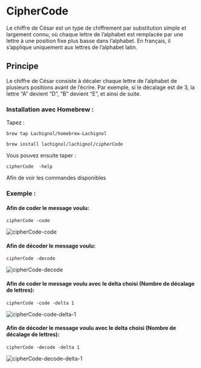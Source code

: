 # CipherCode

Le chiffre de César est un type de chiffrement par substitution simple et largement connu, où chaque lettre de l’alphabet est remplacée par une lettre à une position fixe plus basse dans l’alphabet. En français, il s’applique uniquement aux lettres de l’alphabet latin.

## Principe

Le chiffre de César consiste à décaler chaque lettre de l’alphabet de plusieurs positions avant de l’écrire. Par exemple, si le décalage est de 3, la lettre “A” devient “D”, “B” devient “E”, et ainsi de suite.


### Installation avec Homebrew :

Tapez :

```
brew tap Lachignol/homebrew-Lachignol 
```

```
brew install lachignol/lachignol/cipherCode  
```

Vous pouvez ensuite taper :

```
cipherCode  -help
```

Afin de voir les commandes disponibles 

### Exemple :

#### Afin de coder le message voulu:
```
cipherCode -code
```

![cipherCode-code](https://github.com/user-attachments/assets/1a684f71-6d0f-402e-9f1b-9646299e532a)


#### Afin de décoder le message voulu:
```
cipherCode -decode
```


![cipherCode-decode](https://github.com/user-attachments/assets/8f2d80bf-5d40-4cd4-91b8-12126bc7edd4)

#### Afin de coder le message voulu avec le delta choisi (Nombre de décalage de lettres):
```
cipherCode -code -delta 1
```


![cipherCode-code-delta-1](https://github.com/user-attachments/assets/955e80d0-050e-47e2-865e-75e29b4a491b)


#### Afin de décoder le message voulu avec le delta choisi (Nombre de décalage de lettres):
```
cipherCode -decode -delta 1
```

![cipherCode-decode-delta-1](https://github.com/user-attachments/assets/ab2d7723-d427-42b2-9252-ae4d7caf927f)

